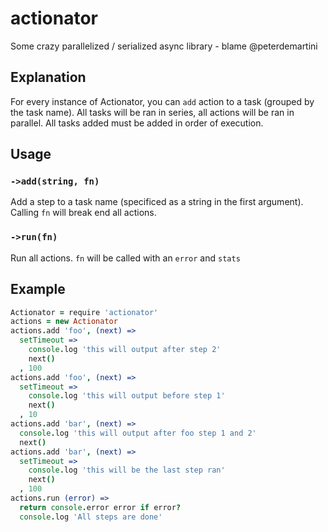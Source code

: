 # actionator

Some crazy parallelized / serialized async library - blame @peterdemartini

## Explanation

For every instance of Actionator, you can `add` action to a task (grouped by the task name). All tasks will be ran in series, all actions will be ran in parallel. All tasks added must be added in order of execution.

## Usage

### `->add(string, fn)`

Add a step to a task name (specificed as a string in the first argument). Calling `fn` will break end all actions.

### `->run(fn)`

Run all actions. `fn` will be called with an `error` and `stats`

## Example

```coffee
Actionator = require 'actionator'
actions = new Actionator
actions.add 'foo', (next) =>
  setTimeout =>
    console.log 'this will output after step 2'
    next()
  , 100
actions.add 'foo', (next) =>
  setTimeout =>
    console.log 'this will output before step 1'
    next()
  , 10
actions.add 'bar', (next) =>
  console.log 'this will output after foo step 1 and 2'
  next()
actions.add 'bar', (next) =>
  setTimeout =>
    console.log 'this will be the last step ran'
    next()
  , 100
actions.run (error) =>
  return console.error error if error?
  console.log 'All steps are done'
```
